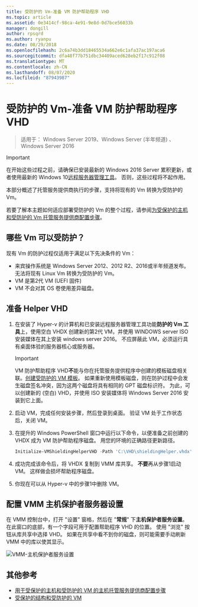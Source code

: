 ```yaml
---
title: 受防护的 Vm-准备 VM 防护帮助程序 VHD
ms.topic: article
ms.assetid: 0e3414cf-98ca-4e91-9e8d-0d7bce56033b
manager: dongill
author: rpsqrd
ms.author: ryanpu
ms.date: 08/29/2018
ms.openlocfilehash: 2c6a74b3dd18465534a662e6c1afa37ac197aca6
ms.sourcegitcommit: dfa48f77b751dbc34409aced628eb2f17c912f08
ms.translationtype: MT
ms.contentlocale: zh-CN
ms.lasthandoff: 08/07/2020
ms.locfileid: "87943987"
---
```

# <a name="shielded-vms---preparing-a-vm-shielding-helper-vhd"></a>受防护的 Vm-准备 VM 防护帮助程序 VHD

>适用于： Windows Server 2019、Windows Server (半年频道) 、Windows Server 2016

> [!IMPORTANT]
> 在开始这些过程之前，请确保已安装最新的 Windows 2016 Server 累积更新，或者使用最新的 Windows 10[远程服务器管理工具](https://www.microsoft.com/download/details.aspx?id=45520)。 否则，这些过程将不起作用。

本部分概述了托管服务提供商执行的步骤，支持将现有的 Vm 转换为受防护的 Vm。

若要了解本主题如何适应部署受防护的 Vm 的整个过程，请参阅[为受保护的主机和受防护的 Vm 托管服务提供商配置步骤](guarded-fabric-configuration-scenarios-for-shielded-vms-overview.md)。

## <a name="which-vms-can-be-shielded"></a>哪些 Vm 可以受防护？

现有 Vm 的防护过程仅适用于满足以下先决条件的 Vm：

- 来宾操作系统是 Windows Server 2012、2012 R2、2016或半年频道发布。 无法将现有 Linux Vm 转换为受防护的 Vm。
- VM 是第2代 VM (UEFI 固件) 
- VM 不会对其 OS 卷使用差异磁盘。

## <a name="prepare-helper-vhd"></a>准备 Helper VHD

1.  在安装了 Hyper-v 的计算机和已安装远程服务器管理工具功能**防护的 Vm 工具**上，使用空白 VHDX 创建新的第2代 VM，并使用 WINDOWS server ISO 安装媒体在其上安装 windows server 2016。 不应屏蔽此 VM，必须运行具有桌面体验的服务器核心或服务器。

    > [!IMPORTANT]
    > VM 防护帮助程序 VHD**不**能与你在托管服务提供程序中创建的模板磁盘相关联。[创建受防护的 VM 模板](guarded-fabric-create-a-shielded-vm-template.md)。 如果重新使用模板磁盘，则在防护过程中会发生磁盘签名冲突，因为这两个磁盘将具有相同的 GPT 磁盘标识符。 为此，可以创建新的 (空白) VHD，并使用 ISO 安装媒体将 Windows Server 2016 安装到它上面。

2.  启动 VM，完成任何安装步骤，然后登录到桌面。 验证 VM 处于工作状态后，关闭 VM。

3.  在提升的 Windows PowerShell 窗口中运行以下命令，以便准备之前创建的 VHDX 成为 VM 防护帮助程序磁盘。 用您的环境的正确路径更新路径。

    ```powershell
    Initialize-VMShieldingHelperVHD -Path 'C:\VHD\shieldingHelper.vhdx'
    ```

4.  成功完成该命令后，将 VHDX 复制到 VMM 库共享。 **不要**再从步骤1启动 VM。 这样做会损坏帮助程序磁盘。

5.  你现在可以从 Hyper-v 中的步骤1中删除 VM。

## <a name="configure-vmm-host-guardian-server-settings"></a>配置 VMM 主机保护者服务器设置

在 VMM 控制台中，打开 "设置" 窗格，然后在 "**常规**" 下**主机保护者服务设置**。 在此窗口的底部，有一个字段可用于配置帮助程序 VHD 的位置。 使用 "浏览" 按钮从库共享中选择 VHD。 如果在共享中看不到你的磁盘，则可能需要手动刷新 VMM 中的库以使其显示。

![VMM-主机保护者服务设置](../media/Guarded-Fabric-Shielded-VM/guarded-host-vmm-hgs-settings-01.png)

## <a name="additional-references"></a>其他参考

- [用于受保护的主机和受防护的 VM 的主机托管服务提供商配置步骤](guarded-fabric-configuration-scenarios-for-shielded-vms-overview.md)
- [受保护的结构和受防护的 VM](guarded-fabric-and-shielded-vms-top-node.md)
